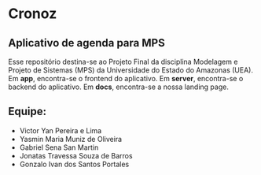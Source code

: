 # Cronoz

## Aplicativo de agenda para MPS
Esse repositório destina-se ao Projeto Final da disciplina Modelagem e Projeto de Sistemas (MPS) da Universidade do Estado do Amazonas (UEA).
Em **app**, encontra-se o frontend do aplicativo.
Em **server**, encontra-se o backend do aplicativo.
Em **docs**, encontra-se a nossa landing page.

## Equipe:
- Victor Yan Pereira e Lima
- Yasmin Maria Muniz de Oliveira
- Gabriel Sena San Martin
- Jonatas Travessa Souza de Barros
- Gonzalo Ivan dos Santos Portales
